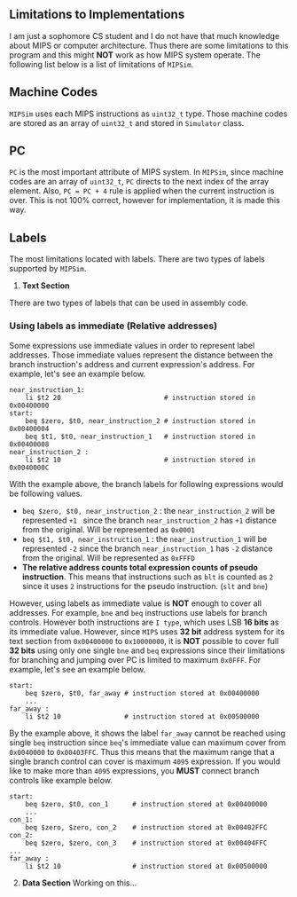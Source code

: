 ## Limitations to Implementations
I am just a sophomore CS student and I do not have that much knowledge about MIPS or computer architecture. Thus there are some limitations to this program and this might **NOT** work as how MIPS system operate. The following list below is a list of limitations of `MIPSim`.

## Machine Codes
`MIPSim` uses each MIPS instructions as `uint32_t` type. Those machine codes are stored as an array of `uint32_t` and stored in `Simulator` class. 

## PC
`PC` is the most important attribute of MIPS system. In `MIPSim`, since machine codes are an array of `uint32_t`,  `PC` directs to the next index of the array element. Also, `PC = PC + 4` rule is applied when the current instruction is over. This is not 100% correct, however for implementation, it is made this way. 

## Labels
The most limitations located with labels. There are two types of labels supported by `MIPSim`. 
1. **Text Section**

There are two types of labels that can be used in assembly code. 
### **Using labels as immediate (Relative addresses)**

Some expressions use immediate values in order to represent label addresses. Those immediate values represent the distance between the branch instruction's address and current expression's address. For example, let's see an example below.
```
near_instruction_1:
	li $t2 20                          # instruction stored in 0x00400000
start: 
	beq $zero, $t0, near_instruction_2 # instruction stored in 0x00400004
	beq $t1, $t0, near_instruction_1   # instruction stored in 0x00400008
near_instruction_2 :
	li $t2 10                          # instruction stored in 0x0040000C
```
With the example above, the branch labels for following expressions would be following values.

- `beq $zero, $t0, near_instruction_2` : the `near_instruction_2` will be represented `+1 ` since the branch `near_instruction_2` has `+1` distance from the original. Will be represented as `0x0001`
- `beq $t1, $t0, near_instruction_1` : the `near_instruction_1` will be represented `-2` since the branch `near_instruction_1` has `-2` distance from the original. Will be represented as `0xFFFD`
- **The relative address counts total expression counts of pseudo instruction**. This means that instructions such as `blt` is counted as `2` since it uses `2` instructions for the pseudo instruction. (`slt` and `bne`)

However, using labels as immediate value is **NOT** enough to cover all addresses. For example, `bne` and `beq` instructions use labels for branch controls. However both instructions are `I type`, which uses LSB **16 bits** as its immediate value. However, since `MIPS` uses **32 bit** address system for its text section from `0x00400000` to `0x10000000`, it is **NOT** possible to cover full **32 bits** using only one single `bne` and `beq` expressions since their limitations for branching and jumping over PC is limited to maximum `0x0FFF`. For example, let's see an example below. 
```
start: 
	beq $zero, $t0, far_away # instruction stored at 0x00400000
	... 
far_away :
	li $t2 10                # instruction stored at 0x00500000
```
By the example above, it shows the label `far_away` cannot be reached using single `beq` instruction since `beq`'s immediate value can maximum cover from `0x0040000` to `0x00403FFC`. Thus this means that the maximum range that a single branch control can cover is maximum `4095` expression. If you would like to make more than `4095` expressions, you **MUST** connect branch controls like example below.
```
start: 
	beq $zero, $t0, con_1      # instruction stored at 0x00400000
	... 
con_1:
	beq $zero, $zero, con_2    # instruction stored at 0x00402FFC
con_2:
	beq $zero, $zero, con_3    # instruction stored at 0x00404FFC
...
far_away :
	li $t2 10                  # instruction stored at 0x00500000
```

2. **Data Section**
Working on this...